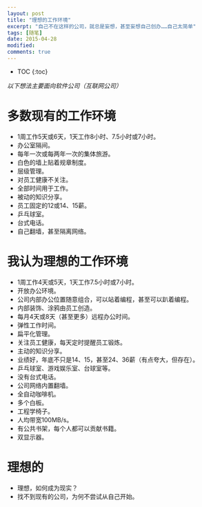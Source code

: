 ```yaml
---
layout: post
title: "理想的工作环境"
excerpt: "自己不在这样的公司，就总是妄想，甚至妄想自己创办……自己太简单"
tags: [随笔]
date: 2015-04-28
modified: 
comments: true
---
```



* TOC
{:toc}

*以下想法主要面向软件公司（互联网公司）*

# 多数现有的工作环境
- 1周工作5天或6天，1天工作8小时、7.5小时或7小时。
- 办公室隔间。
- 每年一次或每两年一次的集体旅游。
- 白色的墙上贴着规章制度。
- 层级管理。
- 对员工健康不关注。
- 全部时间用于工作。
- 被动的知识分享。
- 员工固定的12或14、15薪。
- 乒乓球室。
- 台式电话。
- 自己翻墙，甚至隔离网络。


# 我认为理想的工作环境
- 1周工作4天或5天，1天工作7.5小时或7小时。
- 开放办公环境。
- 公司内部办公位置随意组合，可以站着编程，甚至可以趴着编程。
- 内部装饰、涂鸦由员工创造。
- 每月4天或8天（甚至更多）远程办公时间。
- 弹性工作时间。
- 扁平化管理。
- 关注员工健康，每天定时提醒员工锻炼。
- 主动的知识分享。
- 业绩好，年底不只是14、15，甚至24、36薪（有点夸大，但存在）。
- 乒乓球室、游戏娱乐室、台球室等。
- 没有台式电话。
- 公司网络内置翻墙。
- 全自动咖啡机。
- 多个白板。
- 工程学椅子。
- 人均带宽100MB/s。
- 有公共书架，每个人都可以贡献书籍。
- 双显示器。

# 理想的
- 理想，如何成为现实？
- 找不到现有的公司，为何不尝试从自己开始。


